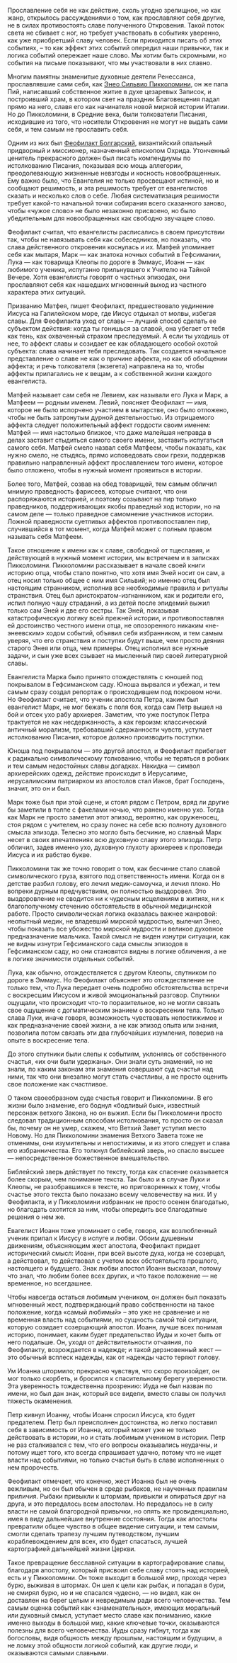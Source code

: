 Прославление себя не как действие, сколь угодно зрелищное, но как жанр, открылось рассуждениями о том, как прославляют себя другие, не в силах противостоять славе полученного Откровения. Такой поток света не сбивает с ног, но требует участвовать в событиях уверенно, как уже приобретший славу человек. Если приходится писать об этих событиях, – то как эффект этих событий опередил наши привычки, так и логика событий опережает наше слово. Мы хотим быть скромными, но события на письме показывают, что мы участвовали в них славно.

Многим памятны знаменитые духовные деятели Ренессанса, прославлявшие сами себя, как [Энео Сильвио Пикколомини](https://ru.wikipedia.org/wiki/%D0%9F%D0%B8%D0%B9_II), он же папа Пий, написавший собственное житие в духе цезаревых Записок, и построивший храм, в котором свет на праздник Благовещения падал прямо на него, славя его как начинателя новой мирной истории Италии. Но до Пикколомини, в Средние века, были толкователи Писания, исходившие из того, что носители Откровения не могут не выдать сами себя, и тем самым не прославить себя. 

Одним из них был [Феофилакт Болгарский](https://ru.wikipedia.org/wiki/%D0%A4%D0%B5%D0%BE%D1%84%D0%B8%D0%BB%D0%B0%D0%BA%D1%82_%D0%91%D0%BE%D0%BB%D0%B3%D0%B0%D1%80%D1%81%D0%BA%D0%B8%D0%B9), византийский опальный придворный и миссионер, назначенный епископом Охрида. Утонченный ценитель прекрасного должен был писать компендиумы по истолкованию Писания, показывая всю мощь аллегории, преодолевающую жизненные невзгоды и косность новообращенных. Ему важно было, что Евангелия не только просвещают истиной, но и сообщают решимость, и эта решимость требует от евангелистов сказать и несколько слов о себе. Любая систематизация решимости требует какой-то начальной точки собирания всего сказанного заново, чтобы «чужое слово» не было незаконно присвоено, но было убедительным для новообращенных как свободно звучащее слово. 

Феофилакт считал, что евангелисты расписались в своем присутствии так, чтобы не навязывать себя как собеседников, но показать, что слава действенного откровения коснулась и их. Матфей упоминает себя как мытаря, Марк — как знатока ночных событий в Гефсимании, Лука — как товарища Клеопы по дороге в Эммаус, Иоанн — как любимого ученика, испуганно прильнувшего к Учителю на Тайной Вечере. Хотя евангелисты говорят о частных эпизодах, они прославляют себя как нашедших мгновенный выход из частного характера этих ситуаций.

Призванию Матфея, пишет Феофилакт, предшествовало уединение Иисуса на Галилейском море, где Иисус отдыхал от молвы, избегая славы. Для Феофилакта уход от славы — лучший способ сделать ее субъектом действия: когда ты гонишься за славой, она убегает от тебя как тень, как охваченный страхом преследуемый. А если ты уходишь от нее, то аффект славы и созидает ее как обладающего особой охотой субъекта: слава начинает тебя преследовать. Так создается начальное представление о славе не как о причине аффекта, но как об обобщении аффекта; и речь толкователя (экзегета) направлена на то, чтобы аффекты прилагались не к вещам, а к собственной жизни каждого евангелиста. 

Матфей называет сам себя не Левием, как называли его Лука и Марк, а Матфеем — родным именем. Левий, поясняет Феофилакт — имя, которое не было испорчено участием в мытарстве, оно было отложено, чтобы не быть затронутым дурной деятельностью. Из отрицаемого аффекта следует положительный аффект гордости своим именем: Матфей — имя настолько близкое, что даже малейшая неправда в делах заставит стыдиться самого своего имени, заставить испугаться самого себя. Матфей смело назвал себя Матфеем, чтобы показать, как нужно смело, не стыдясь, прямо исповедовать свои грехи, поддержав правильно направленный аффект прославлением того имени, которое было отложено, чтобы в нужный момент проявиться в истории. 

Более того, Матфей, созвав на обед товарищей, тем самым обличил мнимую праведность фарисеев, которые считают, что они распоряжаются историей, и поэтому созывают на пир только праведников, поддерживающих якобы праведный ход истории, но на самом деле — только праведное самомнение участников истории. Ложной праведности суетливых аффектов противопоставлен пир, случившийся в тот момент, когда Матфей может с полным правом называть себя Матфеем. 

Такое отношение к имени как к славе, свободной от тщеславия, и действующей в нужный момент истории, мы встречаем и в записках Пикколомини. Пикколомини рассказывает в начале своей книги историю отца, чтобы стало понятно, что хотя имя Эней носит он сам, а отец носил только общее с ним имя Сильвий; но именно отец был настоящим странником, исполнив все необходимые правила и ритуалы странствия. Отец был аристократом-изгнанником, как и родители его, испил полную чашу страданий, а из детей после эпидемий выжил только сам Эней и две его сестры. Так Эней, показывая катастрофическую логику всей прежней истории, и противопоставляя ей достоинство честного имени отца, не опозоренного никаким «не-энеевским» ходом событий, объявил себя избранником, и тем самым уверяя, что его странствия и поступки будут выше, чем просто деяния старого Энея или отца, чем примеры. Отец исполнил все нужные задачи, и сын уже всех сзывает на мысленный пир своей литературной славы. 

Евангелиста Марка было принято отождествлять с юношей под покрывалом в Гефсиманском саду. Юноша вырвался и убежал, и тем самым сразу создал репортаж о происходившем под покровом ночи. Но Феофилакт считает, что ученик апостола Петра, каким был евангелист Марк, не мог бежать с поля боя, когда сам Петр вышел на бой и отсек ухо рабу архиерея. Заметим, что уже поступок Петра трактуется не как несдержанность, а как героизм: классический античный морализм, требовавший сдержанности чувств, уступает истолкованию Писания, которое должно производить поступки. 

Юноша под покрывалом — это другой апостол, и Феофилакт прибегает к радикально символическому толкованию, чтобы не теряться в робких и тем самым недостойных славы догадках. Накидка — символ архиерейских одежд, действие происходит в Иерусалиме, иерусалимским патриархом из апостолов стал Иаков, брат Господень, значит, это он и был. 

Марк тоже был при этой сцене, и стоял рядом с Петром, вряд ли другие бы заметили в толпе с факелами ночью, что ранено именно ухо. Тогда как Марк не просто заметил этот эпизод, вероятно, как оруженосец, стоя рядом с учителем, но сразу понес на себе всю полноту духовного смысла эпизода. Телесно это могло быть бесчиние, но славный Марк несет в своих впечатлениях всю духовную славу этого эпизода. Петр обличил, задев именно ухо, духовную глухоту архиереев к проповеди Иисуса и их рабство букве. 

Пикколомини так же точно говорит о том, как бесчиние стало славой символического груза, взятого под ответственность имени. Когда он в детстве разбил голову, его лечил медик-самоучка, и лечил плохо. Но вопреки дурным предчувствиям, он полностью выздоровел. Это выздоровление не сводится ни к чудесным исцелениям в житиях, ни к благополучному стечению обстоятельств в обычной медицинской работе. Просто символическая логика оказалась важнее жанровой: неопытный медик, не владевший мирской мудростью, вылечил Энео, чтобы показать все убожество мирской мудрости и великое духовное предназначение мальчика. Такой смысл не виден изнутри ситуации, как не видны изнутри Гефсиманского сада смыслы эпизодов в Гефсиманском саду, но они становятся видны в логике обличения, а не в логике значимости отдельных событий. 

Лука, как обычно, отождествляется с другом Клеопы, спутником по дороге в Эммаус. Но Феофилакт объясняет это отождествление не только тем, что Лука передает очень подробно обстоятельства встречи с воскресшим Иисусом и живой эмоциональный разговор. Спутники ощущали, что происходит что-то поразительное, но не могли связать свое ощущение с догматическим знанием о воскресении тела. Только слава Луки, иначе говоря, возможность чувствовать непостижимое и как предназначение своей жизни, а не как эпизод опыта или знания, позволила потом связать эти два глубочайших изумления, поверив на опыте в воскресение тела. 

До этого спутники были слепы к событиям, уклоняясь от собственного счастья, «их очи были удержаны». Они знали суть знамений, но не знали, по каким законам эти знамения совершают суд счастья над ними, так что они внезапно могут стать счастливы, а не просто оценить свое положение как счастливое. 

О таком своеобразном суде счастья говорит и Пикколомини. В его жизни было знамение, его боднул «бодливый бык», известный персонаж ветхого Закона, но он выжил. Если бы Пикколомини просто следовал традиционным способам истолкования, то просто он сказал бы, почему он не умер, скажем, что Ветхий Завет уступил место Новому. Но для Пикколомини знамения Ветхого Завета тоже не отменимы, они изумительны и непостижимы, и из этого следует и слава его избранничества. Его толкнул библейский зверь, но спасло высшее — непосредственное божественное вмешательство. 

Библейский зверь действует по тексту, тогда как спасение оказывается более скорым, чем понимание текста. Так было и в случае Луки и Клеопы, не разобравшихся в тексте, но приговоренных к тому, чтобы счастье этого текста было показано всему человечеству на них. И у Феофилакта, и у Пикколомини избранник не просто осенен благодатью, но благодать охотится за ним, чтобы опередить все благодатные решения о нем же. 

Евагелист Иоанн тоже упоминает о себе, говоря, как возлюбленный ученик припал к Иисусу в испуге и любви. Обоим душевным движениям, объясняющим жест апостола, Феофилакт придает исторический смысл: Иоанн, при всей высоте духа, когда не созерцал, а действовал, то действовал с учетом всех обстоятельств прошлого, настоящего и будущего. Знак любви апостол Иоанн высказал, потому что знал, что любим более всех других, и что такое положение — не временное, но всегдашнее. 

Чтобы навсегда остаться любимым учеником, он должен был показать мгновенный жест, подтверждающий право собственности на такое положение, когда «самый любимый» – это уже не сравнение и не временная власть над событиями, но сущность самой той ситуации, которую созидает созерцающий апостол. Иоанн, лучше всех понимая историю, понимает, каким будет предательство Иуды и хочет быть от него подальше. Он, уходя от действительности отчаяния, по Феофилакту, возрождается в надежде; и такой дерзновенный жест — это обычный всплеск надежды, как от надежды часто теряют голову. 

Ум Иоанна штормило; прекрасно чувствуя, что скоро произойдет, он мог только скорбеть, и бросился к спасительному берегу уверенности. Эта уверенность тождественна прозрению: Иуда не был назван по имени, но был дан знак, который все видели, вместо славы он получил тяжесть окаменения. 

Петр кивнул Иоанну, чтобы Иоанн спросил Иисуса, кто будет предателем. Петр был преисполнен достоинства, но легко поставил себя в зависимость от Иоанна, который может уже не только действовать в истории, но и стать любимым учеником в истории. Петр не раз сталкивался с тем, что его вопросы оказывались неудачны, и потому ищет того, кто всегда спрашивает удачно, потому что не ищет власти над событиями, но только счастья быть в славе исполненных о нем пророчеств. 

Феофилакт отмечает, что конечно, жест Иоанна был не очень вежливым, но он был обычен в среде рыбаков, не наученных правилам приличия. Рыбаки привыкли к штормам, привыкли и опираться друг на друга, и это передалось всем апостолам. Но передалось не в силу власти не самой благородной привычки, но опять же провиденциально, имея в виду дальнейшие внутренние состояния. Тогда как апостолы превратили общее чувство в общее видение ситуации, и тем самым, смогли сделать трапезу лучшим путеводством, лучшим кораблевождением для всех, кто будет спасаться, лучшей картографией дальнейшей жизни Церкви. 

Такое превращение бесславной ситуации в картографирование славы, благодаря апостолу, который присвоил себе славу стоять над историей, есть и у Пикколомини. Он тоже выходит в большой мир, проходя через бурю, выживая в штормах. Он шел к цели как рыбак, и попадая в бури, не смирял бурю, но и не спасался чудесно, — но видел, как он доставлен на берег целым и невредимым ради всего человечества. Тем самым оценка событий как «знаменательных», имеющих моральный или духовный смысл, уступает место славе как пониманию, какие именно выходы в большой мир, какие ключевые точки, оказываются полезны для всего человечества. Иуды сразу гибнут, тогда как богословы, видя общность между прошлым, настоящим и будущим, а не ломку этой общности логикой событий, как другие люди, и оказываются самыми славными.
